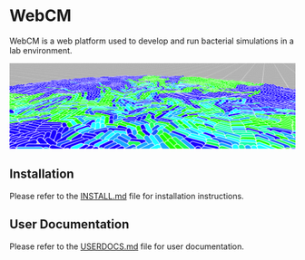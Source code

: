# WebCM

WebCM is a web platform used to develop and run bacterial simulations in a lab environment.

![Screenshot](./Documentation/ScreenshotHeader.png)

## Installation

Please refer to the [INSTALL.md](./Documentation/INSTALL.md) file for installation instructions.

## User Documentation

Please refer to the [USERDOCS.md](./Documentation/USERDOCS.md) file for user documentation.



